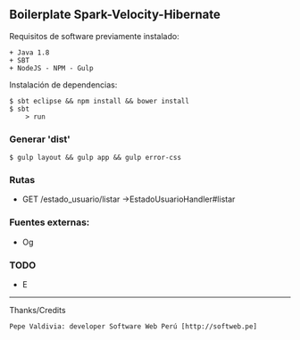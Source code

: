 ## Boilerplate Spark-Velocity-Hibernate

Requisitos de software previamente instalado:

	+ Java 1.8
	+ SBT
	+ NodeJS - NPM - Gulp

Instalación de dependencias:

	$ sbt eclipse && npm install && bower install
	$ sbt
		> run 

### Generar 'dist'
	
	$ gulp layout && gulp app && gulp error-css
	
### Rutas

+ GET /estado_usuario/listar ->EstadoUsuarioHandler#listar

### Fuentes externas:

+ Og

### TODO

+ E

---

 Thanks/Credits

    Pepe Valdivia: developer Software Web Perú [http://softweb.pe]